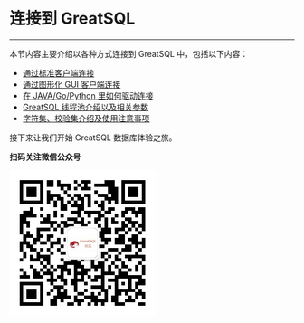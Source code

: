 # 连接到 GreatSQL
---

本节内容主要介绍以各种方式连接到 GreatSQL 中，包括以下内容：
- [通过标准客户端连接](./12-1-1-cw-cli.md)
- [通过图形化 GUI 客户端连接](./12-1-2-cw-gui.md)
- [在 JAVA/Go/Python 里如何驱动连接](./12-1-3-cw-drive.md)
- [GreatSQL 线程池介绍以及相关参数](./12-1-4-cw-threadpool.md)
- [字符集、校验集介绍及使用注意事项](./12-1-5-cw-charset.md)

接下来让我们开始 GreatSQL 数据库体验之旅。


**扫码关注微信公众号**

![greatsql-wx](../greatsql-wx.jpg)
